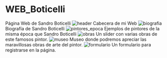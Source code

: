 # WEB_Boticelli
Página Web de Sandro Boticelli
![header](https://github.com/ancastm/WEB_Boticelli/blob/master/screenshots/header.PNG)
Cabecera de mi Web
![biografia](https://github.com/ancastm/CRUD_LIBROS/blob/master/screenshots/biografia.png)
Biografía de Sandro Boticelli
![pintores_epoca](https://github.com/ancastm/CRUD_LIBROS/blob/master/screenshots/pintores_epoca.png)
Ejemplos de pintores de la misma época que Sandro Boticelli
![obras](https://github.com/ancastm/CRUD_LIBROS/blob/master/screenshots/obras.png)
Un slider con varias obras de este famosos pintor.
![museo](https://github.com/ancastm/CRUD_LIBROS/blob/master/screenshots/museo.png)
Museo donde podremos apreciar las maravillosas obras de arte del pintor.
![formulario](https://github.com/ancastm/CRUD_LIBROS/blob/master/screenshots/formulario.png)
Un formulario para registrarse en la página.

